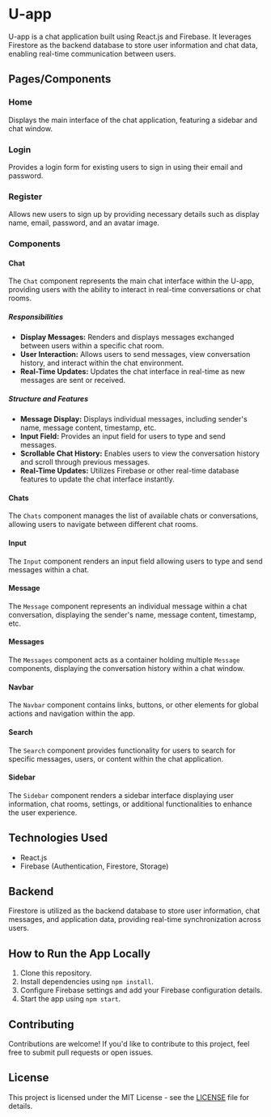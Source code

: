 # U-app

U-app is a chat application built using React.js and Firebase. It leverages Firestore as the backend database to store user information and chat data, enabling real-time communication between users.

## Pages/Components

### Home
Displays the main interface of the chat application, featuring a sidebar and chat window.

### Login
Provides a login form for existing users to sign in using their email and password.

### Register
Allows new users to sign up by providing necessary details such as display name, email, password, and an avatar image.

### Components

#### Chat
The `Chat` component represents the main chat interface within the U-app, providing users with the ability to interact in real-time conversations or chat rooms.

##### Responsibilities
- **Display Messages:** Renders and displays messages exchanged between users within a specific chat room.
- **User Interaction:** Allows users to send messages, view conversation history, and interact within the chat environment.
- **Real-Time Updates:** Updates the chat interface in real-time as new messages are sent or received.

##### Structure and Features
- **Message Display:** Displays individual messages, including sender's name, message content, timestamp, etc.
- **Input Field:** Provides an input field for users to type and send messages.
- **Scrollable Chat History:** Enables users to view the conversation history and scroll through previous messages.
- **Real-Time Updates:** Utilizes Firebase or other real-time database features to update the chat interface instantly.

#### Chats
The `Chats` component manages the list of available chats or conversations, allowing users to navigate between different chat rooms.

#### Input
The `Input` component renders an input field allowing users to type and send messages within a chat.

#### Message
The `Message` component represents an individual message within a chat conversation, displaying the sender's name, message content, timestamp, etc.

#### Messages
The `Messages` component acts as a container holding multiple `Message` components, displaying the conversation history within a chat window.

#### Navbar
The `Navbar` component contains links, buttons, or other elements for global actions and navigation within the app.

#### Search
The `Search` component provides functionality for users to search for specific messages, users, or content within the chat application.

#### Sidebar
The `Sidebar` component renders a sidebar interface displaying user information, chat rooms, settings, or additional functionalities to enhance the user experience.

## Technologies Used
- React.js
- Firebase (Authentication, Firestore, Storage)

## Backend
Firestore is utilized as the backend database to store user information, chat messages, and application data, providing real-time synchronization across users.

## How to Run the App Locally
1. Clone this repository.
2. Install dependencies using `npm install`.
3. Configure Firebase settings and add your Firebase configuration details.
4. Start the app using `npm start`.

## Contributing
Contributions are welcome! If you'd like to contribute to this project, feel free to submit pull requests or open issues.

## License
This project is licensed under the MIT License - see the [LICENSE](/src/Licence.txt) file for details.
